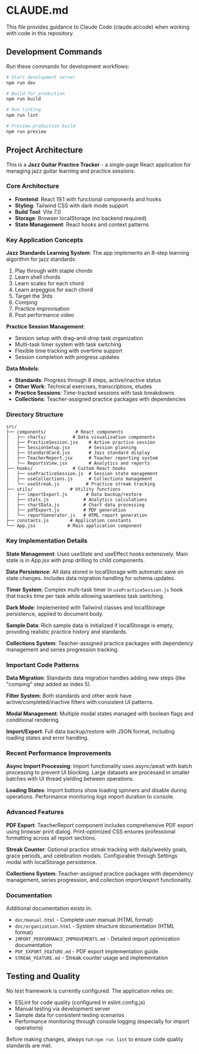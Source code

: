 # CLAUDE.md

This file provides guidance to Claude Code (claude.ai/code) when working with code in this repository.

## Development Commands

Run these commands for development workflows:

```bash
# Start development server
npm run dev

# Build for production  
npm run build

# Run linting
npm run lint

# Preview production build
npm run preview
```

## Project Architecture

This is a **Jazz Guitar Practice Tracker** - a single-page React application for managing jazz guitar learning and practice sessions.

### Core Architecture
- **Frontend**: React 19.1 with functional components and hooks
- **Styling**: Tailwind CSS with dark mode support
- **Build Tool**: Vite 7.0 
- **Storage**: Browser localStorage (no backend required)
- **State Management**: React hooks and context patterns

### Key Application Concepts

**Jazz Standards Learning System**: The app implements an 8-step learning algorithm for jazz standards:
1. Play through with staple chords
2. Learn shell chords  
3. Learn scales for each chord
4. Learn arpeggios for each chord
5. Target the 3rds
6. Comping
7. Practice improvisation
8. Post performance video

**Practice Session Management**: 
- Session setup with drag-and-drop task organization
- Multi-task timer system with task switching
- Flexible time tracking with overtime support
- Session completion with progress updates

**Data Models**:
- **Standards**: Progress through 8 steps, active/inactive status
- **Other Work**: Technical exercises, transcriptions, etudes  
- **Practice Sessions**: Time-tracked sessions with task breakdowns
- **Collections**: Teacher-assigned practice packages with dependencies

### Directory Structure

```
src/
├── components/           # React components
│   ├── charts/          # Data visualization components
│   ├── PracticeSession.jsx    # Active practice session
│   ├── SessionSetup.jsx       # Session planning
│   ├── StandardCard.jsx       # Jazz standard display
│   ├── TeacherReport.jsx      # Teacher reporting system
│   └── ReportsView.jsx        # Analytics and reports
├── hooks/               # Custom React hooks
│   ├── usePracticeSession.js  # Session state management
│   ├── useCollections.js      # Collections management  
│   └── useStreak.js          # Practice streak tracking
├── utils/              # Utility functions
│   ├── importExport.js       # Data backup/restore
│   ├── stats.js             # Analytics calculations
│   ├── chartData.js         # Chart data processing
│   ├── pdfExport.js         # PDF generation
│   └── reportGenerator.js   # HTML report generation
├── constants.js        # Application constants
└── App.jsx            # Main application component
```

### Key Implementation Details

**State Management**: Uses useState and useEffect hooks extensively. Main state is in App.jsx with prop drilling to child components.

**Data Persistence**: All data stored in localStorage with automatic save on state changes. Includes data migration handling for schema updates.

**Timer System**: Complex multi-task timer in `usePracticeSession.js` hook that tracks time per task while allowing seamless task switching.

**Dark Mode**: Implemented with Tailwind classes and localStorage persistence, applied to document body.

**Sample Data**: Rich sample data is initialized if localStorage is empty, providing realistic practice history and standards.

**Collections System**: Teacher-assigned practice packages with dependency management and series progression tracking.

### Important Code Patterns

**Data Migration**: Standards data migration handles adding new steps (like "comping" step added as index 5).

**Filter System**: Both standards and other work have active/completed/inactive filters with consistent UI patterns.

**Modal Management**: Multiple modal states managed with boolean flags and conditional rendering.

**Import/Export**: Full data backup/restore with JSON format, including loading states and error handling.

### Recent Performance Improvements

**Async Import Processing**: Import functionality uses async/await with batch processing to prevent UI blocking. Large datasets are processed in smaller batches with UI thread yielding between operations.

**Loading States**: Import buttons show loading spinners and disable during operations. Performance monitoring logs import duration to console.

### Advanced Features

**PDF Export**: TeacherReport component includes comprehensive PDF export using browser print dialog. Print-optimized CSS ensures professional formatting across all report sections.

**Streak Counter**: Optional practice streak tracking with daily/weekly goals, grace periods, and celebration modals. Configurable through Settings modal with localStorage persistence.

**Collections System**: Teacher-assigned practice packages with dependency management, series progression, and collection import/export functionality.

### Documentation

Additional documentation exists in:
- `doc/manual.html` - Complete user manual (HTML format)
- `doc/organization.html` - System structure documentation (HTML format)
- `IMPORT_PERFORMANCE_IMPROVEMENTS.md` - Detailed import optimization documentation
- `PDF_EXPORT_FEATURE.md` - PDF export implementation guide
- `STREAK_FEATURE.md` - Streak counter usage and implementation

## Testing and Quality

No test framework is currently configured. The application relies on:
- ESLint for code quality (configured in eslint.config.js)
- Manual testing via development server
- Sample data for consistent testing scenarios
- Performance monitoring through console logging (especially for import operations)

Before making changes, always run `npm run lint` to ensure code quality standards are met.